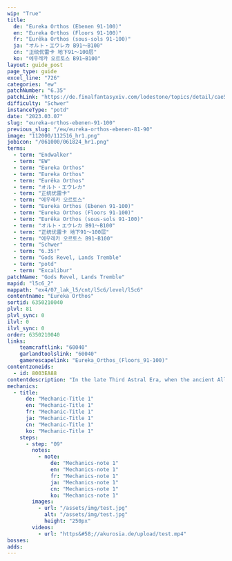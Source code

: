 ```yaml
---
wip: "True"
title:
  de: "Eureka Orthos (Ebenen 91-100)"
  en: "Eureka Orthos (Floors 91-100)"
  fr: "Eurêka Orthos (sous-sols 91-100)"
  ja: "オルト・エウレカ B91～B100"
  cn: "正统优雷卡 地下91～100层"
  ko: "에우레카 오르토스 B91~B100"
layout: guide_post
page_type: guide
excel_line: "726"
categories: "ew"
patchNumber: "6.35"
patchLink: "https://de.finalfantasyxiv.com/lodestone/topics/detail/cae572332f152f1567be9da42a1f1b6fc1b73106"
difficulty: "Schwer"
instanceType: "potd"
date: "2023.03.07"
slug: "eureka-orthos-ebenen-91-100"
previous_slug: "/ew/eureka-orthos-ebenen-81-90"
image: "112000/112516_hr1.png"
jobicon: "/061000/061824_hr1.png"
terms:
  - term: "Endwalker"
  - term: "EW"
  - term: "Eureka Orthos"
  - term: "Eureka Orthos"
  - term: "Eurêka Orthos"
  - term: "オルト・エウレカ"
  - term: "正统优雷卡"
  - term: "에우레카 오르토스"
  - term: "Eureka Orthos (Ebenen 91-100)"
  - term: "Eureka Orthos (Floors 91-100)"
  - term: "Eurêka Orthos (sous-sols 91-100)"
  - term: "オルト・エウレカ B91～B100"
  - term: "正统优雷卡 地下91～100层"
  - term: "에우레카 오르토스 B91~B100"
  - term: "Schwer"
  - term: "6.35!"
  - term: "Gods Revel, Lands Tremble"
  - term: "potd"
  - term: "Excalibur"
patchName: "Gods Revel, Lands Tremble"
mapid: "l5c6_2"
mappath: "ex4/07_lak_l5/cnt/l5c6/level/l5c6"
contentname: "Eureka Orthos"
sortid: 6350210040
plvl: 81
plvl_sync: 0
ilvl: 0
ilvl_sync: 0
order: 6350210040
links:
    teamcraftlink: "60040"
    garlandtoolslink: "60040"
    gamerescapelink: "Eureka_Orthos_(Floors_91-100)"
contentzoneids:
  - id: 8003EA88
contentdescription: "In the late Third Astral Era, when the ancient Allagan Empire was at the zenith of its glory, researchers toiled deep under the Crystal Tower to uncover secrets which might uplift their motherland to even greater heights. Their laboratory was dubbed Eureka Orthos, where impossible concepts of immortality, cloning, and dominion over the divine were made reality. So fantastic was this research that the legend of Eureka has endured through the ages, and now you have been tasked by the archmagus Noah to bring the laboratory's buried secrets into the light of day."
mechanics:
  - title:
      de: "Mechanic-Title 1"
      en: "Mechanic-Title 1"
      fr: "Mechanic-Title 1"
      ja: "Mechanic-Title 1"
      cn: "Mechanic-Title 1"
      ko: "Mechanic-Title 1"
    steps:
      - step: "09"
        notes:
          - note:
              de: "Mechanics-note 1"
              en: "Mechanics-note 1"
              fr: "Mechanics-note 1"
              ja: "Mechanics-note 1"
              cn: "Mechanics-note 1"
              ko: "Mechanics-note 1"
        images:
          - url: "/assets/img/test.jpg"
            alt: "/assets/img/test.jpg"
            height: "250px"
        videos:
          - url: "https&#58;//akurosia.de/upload/test.mp4"
bosses:
adds:
---
```

